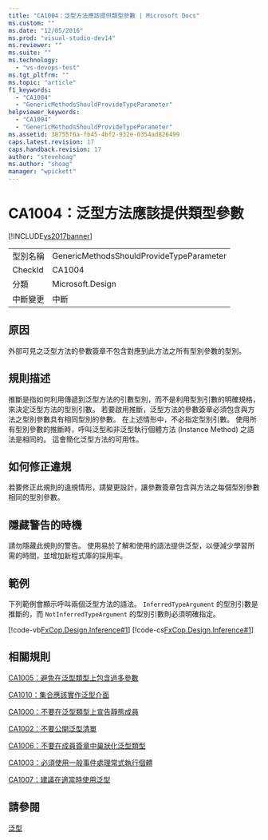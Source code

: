 ```yaml
---
title: "CA1004：泛型方法應該提供類型參數 | Microsoft Docs"
ms.custom: ""
ms.date: "12/05/2016"
ms.prod: "visual-studio-dev14"
ms.reviewer: ""
ms.suite: ""
ms.technology: 
  - "vs-devops-test"
ms.tgt_pltfrm: ""
ms.topic: "article"
f1_keywords: 
  - "CA1004"
  - "GenericMethodsShouldProvideTypeParameter"
helpviewer_keywords: 
  - "CA1004"
  - "GenericMethodsShouldProvideTypeParameter"
ms.assetid: 38755f6a-fb45-4bf2-932e-0354ad826499
caps.latest.revision: 17
caps.handback.revision: 17
author: "stevehoag"
ms.author: "shoag"
manager: "wpickett"
---
```

# CA1004：泛型方法應該提供類型參數
[!INCLUDE[vs2017banner](../code-quality/includes/vs2017banner.md)]

|||  
|-|-|  
|型別名稱|GenericMethodsShouldProvideTypeParameter|  
|CheckId|CA1004|  
|分類|Microsoft.Design|  
|中斷變更|中斷|  
  
## 原因  
 外部可見之泛型方法的參數簽章不包含對應到此方法之所有型別參數的型別。  
  
## 規則描述  
 推斷是指如何利用傳遞到泛型方法的引數型別，而不是利用型別引數的明確規格，來決定泛型方法的型別引數。  若要啟用推斷，泛型方法的參數簽章必須包含與方法之型別參數具有相同型別的參數。  在上述情形中，不必指定型別引數。  使用所有型別參數的推斷時，呼叫泛型和非泛型執行個體方法 \(Instance Method\) 之語法是相同的。  這會簡化泛型方法的可用性。  
  
## 如何修正違規  
 若要修正此規則的違規情形，請變更設計，讓參數簽章包含與方法之每個型別參數相同的型別參數。  
  
## 隱藏警告的時機  
 請勿隱藏此規則的警告。  使用易於了解和使用的語法提供泛型，以便減少學習所需的時間，並增加新程式庫的採用率。  
  
## 範例  
 下列範例會顯示呼叫兩個泛型方法的語法。  `InferredTypeArgument` 的型別引數是推斷的，而 `NotInferredTypeArgument` 的型別引數則必須明確指定。  
  
 [!code-vb[FxCop.Design.Inference#1](../code-quality/codesnippet/VisualBasic/ca1004-generic-methods-should-provide-type-parameter_1.vb)]
 [!code-cs[FxCop.Design.Inference#1](../code-quality/codesnippet/CSharp/ca1004-generic-methods-should-provide-type-parameter_1.cs)]  
  
## 相關規則  
 [CA1005：避免在泛型類型上包含過多參數](../code-quality/ca1005-avoid-excessive-parameters-on-generic-types.md)  
  
 [CA1010：集合應該實作泛型介面](../code-quality/ca1010-collections-should-implement-generic-interface.md)  
  
 [CA1000：不要在泛型類型上宣告靜態成員](../code-quality/ca1000-do-not-declare-static-members-on-generic-types.md)  
  
 [CA1002：不要公開泛型清單](../Topic/CA1002:%20Do%20not%20expose%20generic%20lists.md)  
  
 [CA1006：不要在成員簽章中巢狀化泛型類型](../code-quality/ca1006-do-not-nest-generic-types-in-member-signatures.md)  
  
 [CA1003：必須使用一般事件處理常式執行個體](../Topic/CA1003:%20Use%20generic%20event%20handler%20instances.md)  
  
 [CA1007：建議在適當時使用泛型](../code-quality/ca1007-use-generics-where-appropriate.md)  
  
## 請參閱  
 [泛型](/dotnet/csharp/programming-guide/generics/index)